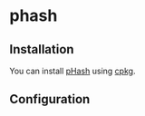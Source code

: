 # phash

## Installation

You can install [pHash](http://phash.org/) using 
[cpkg](http://hackage.haskell.org/package/cpkg).

## Configuration
